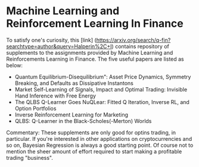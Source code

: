 # Machine Learning and Reinforcement Learning In Finance



To satisfy one's curiosity, this [link] (https://arxiv.org/search/q-fin?searchtype=author&query=Halperin%2C+I) contains repository of supplements to the assignments provided by 
Machine Learning and Reinforcements Learning in Finance. The five useful papers are listed as below:

- Quantum Equilibrium-Disequilibrium": Asset Price Dynamics, Symmetry Breaking, and Defaults as Dissipative Instantons
- Market Self-Learning of Signals, Impact and Optimal Trading: Invisible Hand Inference with Free Energy
- The QLBS Q-Learner Goes NuQLear: Fitted Q Iteration, Inverse RL, and Option Portfolios
- Inverse Reinforcement Learning for Marketing
- QLBS: Q-Learner in the Black-Scholes(-Merton) Worlds

Commentary:
These supplements are only good for optins trading, in particular. 
If you're interested in other applications on cryptocurrencies and so on,
Bayesian Regression is always a good starting point. Of course not to mention the sheer amount of 
effort required to start making a profitable trading "business".


